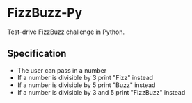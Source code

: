 # FizzBuzz-Py
Test-drive FizzBuzz challenge in Python. 

## Specification 
- The user can pass in a number
- If a number is divisible by 3 print "Fizz" instead
- If a number is divisible by 5 print "Buzz" instead
- If a number is divisible by 3 and 5 print "FizzBuzz" instead
